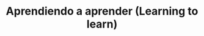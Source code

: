 ---
title: Aprendiendo a aprender (Learning to learn)
authors: ["Héctor Martínez Ruiz"]
openlibrary_id: OL25301824W
openlibrary_cover_edition_id: OL25301824W
openlibrary_author_ids: ["OL7489216A"]
finished_at: 2022-02-09
last_updated_at: 2022-01-29
---